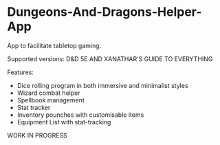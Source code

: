 # Dungeons-And-Dragons-Helper-App
App to facilitate tabletop gaming.

Supported versions: D&D 5E AND XANATHAR'S GUIDE TO EVERYTHING

Features:

- Dice rolling program in both immersive and minimalist styles
- Wizard combat helper
- Spellbook management
- Stat tracker
- Inventory pounches with customisable items
- Equipment List with stat-tracking

WORK IN PROGRESS
